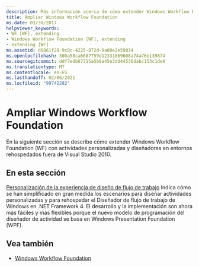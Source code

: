 ```yaml
---
description: Más información acerca de cómo extender Windows Workflow Foundation
title: Ampliar Windows Workflow Foundation
ms.date: 03/30/2017
helpviewer_keywords:
- WF [WF], extending
- Windows Workflow Foundation [WF], extending
- extending [WF]
ms.assetid: d6861f28-9c8c-4225-872d-9a80e2e59034
ms.openlocfilehash: 300a58ca6687759d12331869608a74a76e139874
ms.sourcegitcommit: ddf7edb67715a5b9a45e3dd44536dabc153c1de0
ms.translationtype: MT
ms.contentlocale: es-ES
ms.lasthandoff: 02/06/2021
ms.locfileid: "99742282"
---
```

# <a name="extending-windows-workflow-foundation"></a>Ampliar Windows Workflow Foundation

En la siguiente sección se describe cómo extender Windows Workflow Foundation (WF) con actividades personalizadas y diseñadores en entornos rehospedados fuera de Visual Studio 2010.

## <a name="in-this-section"></a>En esta sección

 [Personalización de la experiencia de diseño de flujo de trabajo](customizing-the-workflow-design-experience.md) Indica cómo se han simplificado en gran medida los escenarios para diseñar actividades personalizadas y para rehospedar el Diseñador de flujo de trabajo de Windows en .NET Framework 4. El desarrollo y la implementación son ahora más fáciles y más flexibles porque el nuevo modelo de programación del diseñador de actividad se basa en Windows Presentation Foundation (WPF).

## <a name="see-also"></a>Vea también

- [Windows Workflow Foundation](index.md)
